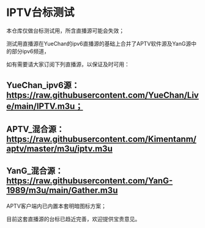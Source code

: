 # IPTV台标测试
本仓库仅做台标测试用，所含直播源可能会失效；  

测试用直播源在YueChan的ipv6直播源的基础上合并了APTV软件源及YanG源中的部分ipv6频道，

如有需要请大家订阅下列直播源，以保证及时可用：

## YueChan_ipv6源：https://raw.githubusercontent.com/YueChan/Live/main/IPTV.m3u；  

## APTV_混合源：https://raw.githubusercontent.com/Kimentanm/aptv/master/m3u/iptv.m3u

## YanG_混合源：https://raw.githubusercontent.com/YanG-1989/m3u/main/Gather.m3u

APTV客户端内已内置本套明暗图标方案；  

目前这套直播源的台标已趋近完善，欢迎提供宝贵意见。
